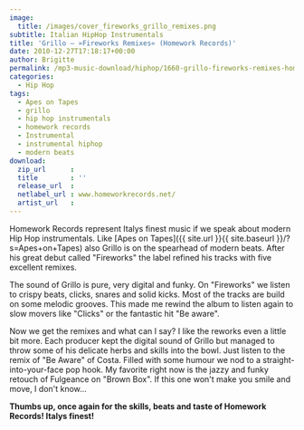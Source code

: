 ```yaml
---
image:
  title: /images/cover_fireworks_grillo_remixes.png
subtitle: Italian HipHop Instrumentals
title: 'Grillo – »Fireworks Remixes« (Homework Records)'
date: 2010-12-27T17:18:17+00:00
author: Brigitte
permalink: /mp3-music-download/hiphop/1660-grillo-fireworks-remixes-homework-records
categories:
  - Hip Hop
tags:
  - Apes on Tapes
  - grillo
  - hip hop instrumentals
  - homework records
  - Instrumental
  - instrumental hiphop
  - modern beats
download:
  zip_url      : 
  title        : ''
  release_url  : 
  netlabel_url : www.homeworkrecords.net/
  artist_url   : 
---
```

Homework Records represent Italys finest music if we speak about modern Hip Hop instrumentals. Like [Apes on Tapes]({{ site.url }}{{ site.baseurl }}/?s=Apes+on+Tapes) also Grillo is on the spearhead of modern beats. After his great debut called "Fireworks" the label refined his tracks with five excellent remixes.
<!--more-->

The sound of Grillo is pure, very digital and funky. On "Fireworks" we listen to crispy beats, clicks, snares and solid kicks. Most of the tracks are build on some melodic grooves. This made me rewind the album to listen again to slow movers like "Clicks" or the fantastic hit "Be aware".

Now we get the remixes and what can I say? I like the reworks even a little bit more. Each producer kept the digital sound of Grillo but managed to throw some of his delicate herbs and skills into the bowl. Just listen to the remix of "Be Aware" of Costa. Filled with some humour we nod to a straight-into-your-face pop hook. My favorite right now is the jazzy and funky retouch of Fulgeance on "Brown Box". If this one won't make you smile and move, I don't know...

**Thumbs up, once again for the skills, beats and taste of Homework Records! Italys finest!**

